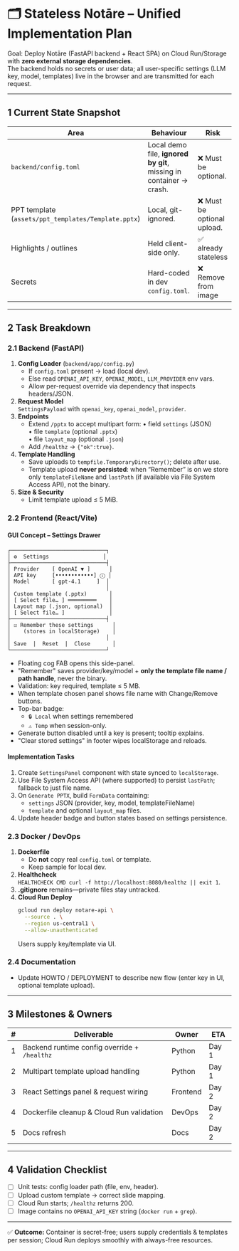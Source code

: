 # 🗂️ Stateless Notāre – Unified Implementation Plan

Goal: Deploy Notāre (FastAPI backend + React SPA) on Cloud Run/Storage with **zero external storage dependencies**.  
The backend holds no secrets or user data; all user-specific settings (LLM key, model, templates) live in the browser and are transmitted for each request.

---

## 1  Current State Snapshot

| Area | Behaviour | Risk |
|------|-----------|------|
| `backend/config.toml` | Local demo file, **ignored by git**, missing in container → crash. | ❌ Must be optional. |
| PPT template (`assets/ppt_templates/Template.pptx`) | Local, git-ignored. | ❌ Must be optional upload. |
| Highlights / outlines | Held client-side only. | ✅ already stateless |
| Secrets | Hard-coded in dev `config.toml`. | ❌ Remove from image |

---

## 2  Task Breakdown

### 2.1 Backend (FastAPI)
1. **Config Loader** (`backend/app/config.py`)
   * If `config.toml` present → load (local dev).
   * Else read `OPENAI_API_KEY`, `OPENAI_MODEL`, `LLM_PROVIDER` env vars.
   * Allow per-request override via dependency that inspects headers/JSON.
2. **Request Model**  
   `SettingsPayload` with `openai_key`, `openai_model`, `provider`.
3. **Endpoints**
   * Extend `/pptx` to accept multipart form:
     • field `settings` (JSON)  
     • file `template` (optional `.pptx`)  
     • file `layout_map` (optional `.json`)
   * Add `/healthz` → `{"ok":true}`.
4. **Template Handling**
   * Save uploads to `tempfile.TemporaryDirectory()`; delete after use.
   * Template upload **never persisted**: when “Remember” is on we store only `templateFileName` and `lastPath` (if available via File System Access API), not the binary.
5. **Size & Security**
   * Limit template upload ≤ 5 MiB.

### 2.2 Frontend (React/Vite)

#### GUI Concept – Settings Drawer
```
┌──────────────────────────────┐
│ ⚙️  Settings                 │
├──────────────────────────────┤
│ Provider    [ OpenAI ▼ ]      │
│ API key     [••••••••••••] ⓘ │
│ Model       [ gpt-4.1     ]  │
│                              │
│ Custom template (.pptx)       │
│ [ Select file… ] ═════════    │
│ Layout map (.json, optional)  │
│ [ Select file… ]              │
├──────────────────────────────┤
│ ☑ Remember these settings      │
│    (stores in localStorage)    │
│                              │
│ Save  |  Reset  |  Close       │
└──────────────────────────────┘
```
* Floating cog FAB opens this side-panel.
* "Remember" saves provider/key/model + **only the template file name / path handle**, never the binary.
* Validation: key required, template ≤ 5 MB.
* When template chosen panel shows file name with Change/Remove buttons.
* Top-bar badge:
  * `🔒 Local` when settings remembered
  * `⚠️ Temp` when session-only.
* Generate button disabled until a key is present; tooltip explains.
* "Clear stored settings" in footer wipes localStorage and reloads.

#### Implementation Tasks
1. Create `SettingsPanel` component with state synced to `localStorage`.
2. Use File System Access API (where supported) to persist `lastPath`; fallback to just file name.
3. On `Generate PPTX`, build `FormData` containing:
   * `settings` JSON (provider, key, model, templateFileName)
   * `template` and optional `layout_map` files.
4. Update header badge and button states based on settings persistence.

### 2.3 Docker / DevOps
1. **Dockerfile**  
   * Do **not** copy real `config.toml` or template.  
   * Keep sample for local dev.
2. **Healthcheck**  
   `HEALTHCHECK CMD curl -f http://localhost:8080/healthz || exit 1`.
3. **.gitignore** remains—private files stay untracked.
4. **Cloud Run Deploy**  
   ```bash
   gcloud run deploy notare-api \
     --source . \
     --region us-central1 \
     --allow-unauthenticated
   ```
   Users supply key/template via UI.

### 2.4 Documentation
* Update HOWTO / DEPLOYMENT to describe new flow (enter key in UI, optional template upload).

---

## 3  Milestones & Owners

| # | Deliverable | Owner | ETA |
|---|-------------|-------|-----|
| 1 | Backend runtime config override + `/healthz` | Python | Day 1 |
| 2 | Multipart template upload handling | Python | Day 1 |
| 3 | React Settings panel & request wiring | Frontend | Day 2 |
| 4 | Dockerfile cleanup & Cloud Run validation | DevOps | Day 2 |
| 5 | Docs refresh | Docs | Day 2 |

---

## 4  Validation Checklist

- [ ] Unit tests: config loader path (file, env, header).  
- [ ] Upload custom template → correct slide mapping.  
- [ ] Cloud Run starts; `/healthz` returns 200.  
- [ ] Image contains no `OPENAI_API_KEY` string (`docker run` + `grep`).

---

✅ **Outcome:** Container is secret-free; users supply credentials & templates per session; Cloud Run deploys smoothly with always-free resources.
